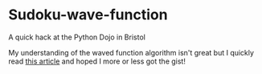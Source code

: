 # Sudoku-wave-function
A quick hack at the Python Dojo in Bristol

My understanding of the waved function algorithm isn't great but I quickly read [this article](https://dev.to/kavinbharathi/the-fascinating-wave-function-collapse-algorithm-4nc3) and hoped I more or less got the gist!

